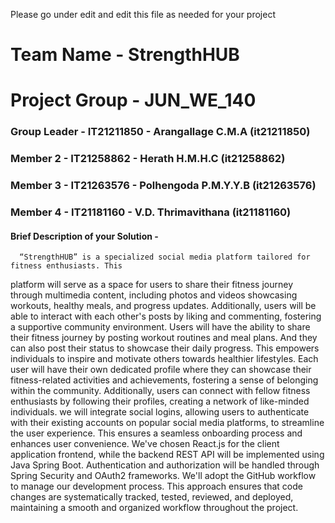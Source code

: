 Please go under edit and edit this file as needed for your project

# Team Name - StrengthHUB
# Project Group - JUN_WE_140
### Group Leader - IT21211850 - Arangallage C.M.A (it21211850)
### Member 2 - IT21258862 - Herath H.M.H.C (it21258862)
### Member 3 - IT21263576 - Polhengoda P.M.Y.Y.B (it21263576)
### Member 4 - IT21181160 - V.D. Thrimavithana (it21181160)

#### Brief Description of your Solution - 
      “StrengthHUB” is a specialized social media platform tailored for fitness enthusiasts. This 
platform will serve as a space for users to share their fitness journey through multimedia 
content, including photos and videos showcasing workouts, healthy meals, and progress 
updates. Additionally, users will be able to interact with each other's posts by liking and 
commenting, fostering a supportive community environment. 
Users will have the ability to share their fitness journey by posting workout routines and
meal plans. And they can also post their status to showcase their daily progress. This 
empowers individuals to inspire and motivate others towards healthier lifestyles. Each user 
will have their own dedicated profile where they can showcase their fitness-related 
activities and achievements, fostering a sense of belonging within the community. 
Additionally, users can connect with fellow fitness enthusiasts by following their profiles, 
creating a network of like-minded individuals.
we will integrate social logins, allowing users to authenticate with their existing accounts 
on popular social media platforms, to streamline the user experience. This ensures a 
seamless onboarding process and enhances user convenience.
We've chosen React.js for the client application frontend, while the backend REST API will 
be implemented using Java Spring Boot. Authentication and authorization will be handled 
through Spring Security and OAuth2 frameworks. We'll adopt the GitHub workflow to 
manage our development process. This approach ensures that code changes are 
systematically tracked, tested, reviewed, and deployed, maintaining a smooth and organized 
workflow throughout the project.


